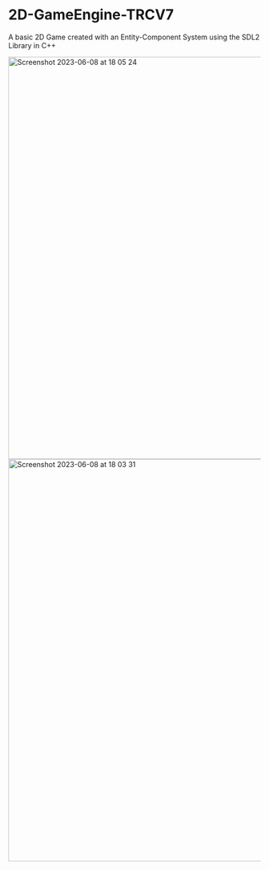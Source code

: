 # 2D-GameEngine-TRCV7
A basic 2D Game created with an Entity-Component System using the SDL2 Library in C++

<img width="802" alt="Screenshot 2023-06-08 at 18 05 24" src="https://github.com/andreitrcv/2D-GameEngine-TRCV7/assets/91255059/d584b8ef-9eb5-4076-85ce-46eb4d41ecaa">

<img width="802" alt="Screenshot 2023-06-08 at 18 03 31" src="https://github.com/andreitrcv/2D-GameEngine-TRCV7/assets/91255059/cb5ed3b9-7b93-45e3-a0c2-fbe5d89b7f72">
